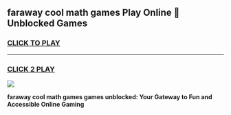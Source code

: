 
## faraway cool math games Play Online 👋 Unblocked Games
<h3>
<a href="https://news.freeplayer.one?title=faraway_cool_math_games&ref=17CMG">CLICK TO PLAY</a></h3>
<hr>

<h3>
<a href="https://news.freeplayer.one?title=faraway_cool_math_games&ref=17CMG">CLICK 2 PLAY</a>
  
</h3>

<a href="https://news.freeplayer.one?title=faraway_cool_math_games&ref=17CMG/"><img src="https://clearcache.store/games.png"></a>


**faraway cool math games games unblocked: Your Gateway to Fun and Accessible Online Gaming**
